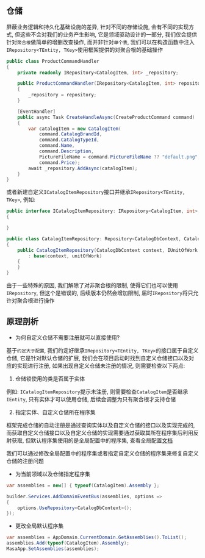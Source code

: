 ## 仓储

屏蔽业务逻辑和持久化基础设施的差异, 针对不同的存储设施, 会有不同的实现方式, 但这些不会对我们的业务产生影响, 它是领域驱动设计的一部分, 我们仅会提供针对`聚合根`做简单的增删改查操作, 而并非针对`单个表`, 我们可以在构造函数中注入`IRepository<TEntity, TKey>`使用框架提供的对聚合根的基础操作

``` c#
public class ProductCommandHandler
{
    private readonly IRepository<CatalogItem, int> _repository;

    public ProductCommandHandler(IRepository<CatalogItem, int> repository)
    {
        _repository = repository;
    }

    [EventHandler]
    public async Task CreateHandleAsync(CreateProductCommand command)
    {
        var catalogItem = new CatalogItem(
            command.CatalogBrandId, 
            command.CatalogTypeId, 
            command.Name,
            command.Description,
            PictureFileName = command.PictureFileName ?? "default.png",
            command.Price);
        await _repository.AddAsync(catalogItem);
    }
}
```

或者新建自定义`ICatalogItemRepository`接口并继承`IRepository<TEntity, TKey>`, 例如:

```c#
public interface ICatalogItemRepository: IRepository<CatalogItem, int>
{

}

public class CatalogItemRepository: Repository<CatalogDbContext, CatalogItem, Guid>, ICatalogItemRepository
{
    public CatalogItemRepository(CatalogDbContext context, IUnitOfWork unitOfWork) 
        : base(context, unitOfWork)
    {
    }
}
```

由于一些特殊的原因, 我们解除了对非聚合根的限制, 使得它们也可以使用`IRepository`, 但这个是错误的, 后续版本仍然会增加限制, 届时`IRepository`将只允许对聚合根进行操作

## 原理剖析

* 为何自定义仓储不需要注册就可以直接使用?

基于`约定大于配置`, 我们约定好继承`IRepository<TEntity, TKey>`的接口属于自定义仓储, 它是针对默认仓储的扩展, 我们会在项目启动时找到自定义仓储接口以及对应的实现进行注册, 如果出现自定义仓储未注册的情况, 则需要检查以下两点:

1. 仓储锁使用的类是否属于实体

例如: `ICatalogItemRepository`提示未注册, 则需要检查`CatalogItem`是否继承`IEntity`, 只有实体才可以使用仓储, 后续会调整为只有聚合根才支持仓储

2. 指定实体、自定义仓储所在程序集

框架完成仓储的自动注册是通过查询实体以及自定义仓储的接口以及实现完成的, 而获取自定义仓储接口以及自定义仓储的实现需要通过获取其所在程序集后利用反射获取, 但默认程序集使用的是全局配置中的程序集, 查看全局配置[文档](/framework/building-blocks/data/global-configuration)

我们可以通过修改全局配置中的程序集或者指定自定义仓储的程序集来修复自定义仓储的注册问题

* 为当前领域以及仓储指定程序集

```csharp
var assemblies = new[] { typeof(CatalogItem).Assembly };

builder.Services.AddDomainEventBus(assemblies, options =>
{
    options.UseRepository<CatalogDbContext>();
});
```

* 更改全局默认程序集

```csharp
var assemblies = AppDomain.CurrentDomain.GetAssemblies().ToList();
assemblies.Add(typeof(CatalogItem).Assembly);
MasaApp.SetAssemblies(assemblies);
```